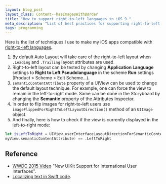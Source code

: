 ```yaml
---
layout: blog_post
layout_class: Content--hasImagesWithBorder
title: "How to support right-to-left languages in iOS 9."
meta_description: "List of best practices for supporting right-to-left language in iOS 9 apps and Xcode 7."
tags: programming
---
```


Here is the list of techniques I use to make my iOS apps compatible with [right-to-left languages](https://en.wikipedia.org/wiki/Right-to-left).

1. By default Auto Layout will take care of the right-to-left layout when `.Leading` and `.Trailing` layout attributes are used.
1. Right-to-left layout can be tested by changing **Application Language** settings to **Right to Left Pseudolanguage** in the scheme **Run** settings (Product > Scheme > Edit Scheme...).
1. `semanticContentAttribute` property of a UIView can be used to change the default layout technique. For example, one can force the view to remain in the left-to-right mode. Same can be done in the Storyboard by changing the **Semantic** property of the Attributes Inspector.
1. In order to flip images for right-to-left users use `imageFlippedForRightToLeftLayoutDirection()` method of an `UIImage` object.
1. And finally, here is how to check if the view is currently displayed in the left-to-right mode:

```swift
let isLeftToRight = UIView.userInterfaceLayoutDirectionForSemanticContentAttribute(
myView.semanticContentAttribute) == .LeftToRight
```


## Reference

* [WWDC 2015 Video](https://developer.apple.com/videos/wwdc/2015/?id=222) "New UIKit Support for International User Interfaces".
* [Localizing text in Swift code](/blog/localizing-text-in-swift).











